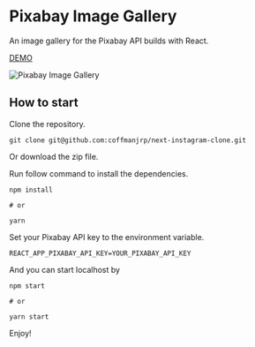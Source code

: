 # Pixabay Image Gallery

An image gallery for the Pixabay API builds with React.

[DEMO](https://compassionate-haibt-089d2b.netlify.app/)

![Pixabay Image Gallery](https://res.cloudinary.com/coffmanjrp-dev/image/upload/v1643007705/coffmanjrp.io/react_image_gallery_61d6b9d08b.png)

## How to start

Clone the repository.

```
git clone git@github.com:coffmanjrp/next-instagram-clone.git
```

Or download the zip file.

Run follow command to install the dependencies.

```
npm install

# or

yarn
```

Set your Pixabay API key to the environment variable.

```.env.local
REACT_APP_PIXABAY_API_KEY=YOUR_PIXABAY_API_KEY
```

And you can start localhost by

```
npm start

# or

yarn start

```

Enjoy!
